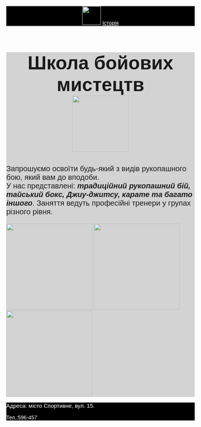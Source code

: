 <html>
    <title>Школа бойових мистецтв</title>
    <body style="font-family:sans-serif">
    <header style="background-color:black">
        <img src="https://learn.logikaschool.com/uploads/2020/10/boxing-1293088_640_0_1602494675.png" height="50px"/>
        <a href="https://uk.wikipedia.org/wiki/%D0%91%D0%BE%D0%B9%D0%BE%D0%B2%D1%96_%D0%BC%D0%B8%D1%81%D1%82%D0%B5%D1%86%D1%82%D0%B2%D0%B0" style="color:white">Історія</a>
    </header>
    <main style="background-color:lightgray">
        <h1 style="font-size:50px;background-color:lightgray; text-align:center">Школа бойових мистецтв<br/>
        <img src="https://learn.logikaschool.com/uploads/2020/10/thai-boxing-297023_1280_0_1602496230.png/" height="150"/></h1>
        <p style="font-size:20px">Запрошуємо освоїти будь-який з видів рукопашного бою, який вам до вподоби. <br/>У нас представлені: <b><i>традиційний рукопашний бій, тайський бокс, Джиу-джитсу, карате та багато іншого</i></b>. Заняття ведуть професійні тренери у групах різного рівня.</p>
        <img src="[[https://learn.logikaschool.com/uploads/2020/10/karate-4575114_640_0_1602523338.png](https://media.istockphoto.com/id/665715226/ru/%D1%84%D0%BE%D1%82%D0%BE/%D0%BC%D1%83%D0%B0%D0%B9-%D1%82%D0%B0%D0%B9-%D0%B8%D0%BB%D0%B8-%D1%82%D0%B0%D0%B9%D1%81%D0%BA%D0%B8%D0%B9-%D0%B1%D0%BE%D0%BA%D1%81-%D0%B2-%D1%82%D0%B0%D0%B8%D0%BB%D0%B0%D0%BD%D0%B4%D0%B5.jpg?s=612x612&w=0&k=20&c=azS-R2yDSTo4KQlDWRB3Skkv0TVVYu-pWs-JjEwpADM=)](https://st3.depositphotos.com/10312166/17300/v/380/depositphotos_173001884-stock-illustration-muay-thai-thai-boxing-standing.jpg)" height="230px";/>
        <img src="https://learn.logikaschool.com/uploads/2020/10/punching-bag_0_1602525500.png" height="230px";/>
        <img src="https://learn.logikaschool.com/uploads/2020/10/boxing-ring_0_1602525156.png" height="230px";/>
    </main>
    <footer style="background-color:black;color:white;">
        <p style="font-size:15px"> Адреса: місто Спортивне, вул. 15.</p>
        <p>Тел.:596-457</p>
    </footer>
    </body>
</html>
